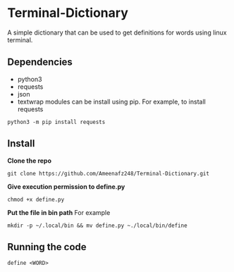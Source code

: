 # Terminal-Dictionary
A simple dictionary that can be used to get definitions for words using linux terminal.
## Dependencies
- python3
- requests
- json
- textwrap
modules can be install using pip. For example, to install requests
```
python3 -m pip install requests
```
## Install
**Clone the repo** 
```
git clone https://github.com/Ameenafz248/Terminal-Dictionary.git
```
**Give execution permission to define.py** 
```
chmod +x define.py
```
**Put the file in bin path**
For example
``` 
mkdir -p ~/.local/bin && mv define.py ~./local/bin/define
```
## Running the code
```
define <WORD>
```
